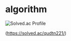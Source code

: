 # algorithm
![Solved.ac Profile](http://mazassumnida.wtf/api/v2/generate_badge?boj=qudtn221)

(https://solved.ac/qudtn221/)
